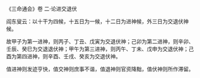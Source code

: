 《三命通会》卷 二·论进交退伏

阎东叟云：以十干为四候，十五日为一候，十二日为进神候，外三日为交退伏神候。

故甲子为第一进神，则丙子、丁丑、戊寅为交退伏神；己卯为第二进神，则辛卯、壬辰、癸巳为交退退伏神；甲午为第三进神，则丙午、丁未、戊申为交退伏神；己酉为第四进神，则辛酉、壬戌、癸亥为交退伏神。

值进神则发迹亨快，值交神则庶事不谐，值退神则官资降黜，值伏神则所作滞留。

